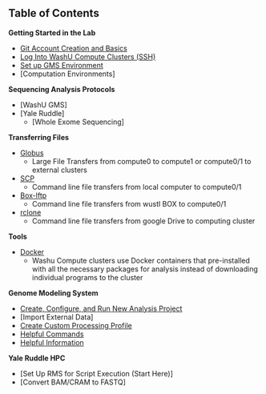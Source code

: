 # 
## Table of Contents
**Getting Started in the Lab**
  * [Git Account Creation and Basics](./Git.md "Git")
  * [Log Into WashU Compute Clusters (SSH)](./SSH.md "Logging In (SSH)")
  * [Set up GMS Environment](./gms_set_up.md)
  * [Computation Environments]
  
**Sequencing Analysis Protocols**
  * [WashU GMS]
  * [Yale Ruddle]
    * [Whole Exome Sequencing]

**Transferring Files**
* [Globus](./transferring_files/Globus.md "Globus")
  * Large File Transfers from compute0 to compute1 or compute0/1 to external clusters
* [SCP](./transferring_files/SCP.md "SCP")
  * Command line file transfers from local computer to compute0/1
* [Box-lftp](./transferring_files/box_lftp.md)
  * Command line file transfers from wustl BOX to compute0/1
* [rclone](./transferring_files/rclone.md)
  * Command line file transfers from google Drive to computing cluster

**Tools**
  * [Docker](./tools/Docker.md "Docker")
    * Washu Compute clusters use Docker containers that pre-installed with all the necessary packages for analysis instead of downloading individual programs to the cluster

**Genome Modeling System**
  * [Create, Configure, and Run New Analysis Project](./GMS.md "GMS")
  * [Import External Data]
  * [Create Custom Processing Profile](./custom_processing_profile.md)
  * [Helpful Commands](./gms_commands.md)
  * [Helpful Information](./gms_info.md)

**Yale Ruddle HPC**
  * [Set Up RMS for Script Execution (Start Here)]
  * [Convert BAM/CRAM to FASTQ]
